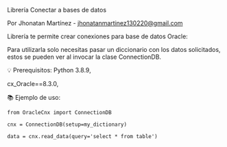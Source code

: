 Librería Conectar a bases de datos


Por Jhonatan Martínez - jhonatanmartinez130220@gmail.com


Librería te permite crear conexiones para base de datos Oracle:

Para utilizarla solo necesitas pasar un diccionario con los datos solicitados, estos se pueden ver al invocar la clase ConnectionDB.

💡 Prerequisitos:
Python 3.8.9,

cx_Oracle==8.3.0,

📚 Ejemplo de uso:

    from OracleCnx import ConnectionDB
    
    cnx = ConnectionDB(setup=my_dictionary)
    
    data = cnx.read_data(query='select * from table')
